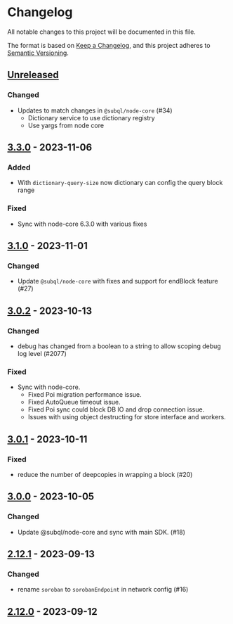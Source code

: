# Changelog
All notable changes to this project will be documented in this file.

The format is based on [Keep a Changelog](https://keepachangelog.com/en/1.0.0/),
and this project adheres to [Semantic Versioning](https://semver.org/spec/v2.0.0.html).

## [Unreleased]
### Changed
- Updates to match changes in `@subql/node-core` (#34)
  - Dictionary service to use dictionary registry
  - Use yargs from node core

## [3.3.0] - 2023-11-06
### Added
- With `dictionary-query-size` now dictionary can config the query block range

### Fixed
- Sync with node-core 6.3.0 with various fixes

## [3.1.0] - 2023-11-01
### Changed
- Update `@subql/node-core` with fixes and support for endBlock feature (#27)

## [3.0.2] - 2023-10-13
### Changed
- debug has changed from a boolean to a string to allow scoping debug log level (#2077)

### Fixed
- Sync with node-core.
  - Fixed Poi migration performance issue.
  - Fixed AutoQueue timeout issue.
  - Fixed Poi sync could block DB IO and drop connection issue.
  - Issues with using object destructing for store interface and workers.

## [3.0.1] - 2023-10-11
### Fixed
- reduce the number of deepcopies in wrapping a block (#20)

## [3.0.0] - 2023-10-05
### Changed
- Update @subql/node-core and sync with main SDK. (#18)

## [2.12.1] - 2023-09-13
### Changed
- rename `soroban` to `sorobanEndpoint` in network config (#16)

## [2.12.0] - 2023-09-12
[Unreleased]: https://github.com/subquery/subql-stellar/compare/node-stellar/3.3.0...HEAD
[3.3.0]: https://github.com/subquery/subql-stellar/compare/node-stellar/3.1.0...node-stellar/3.3.0
[3.1.0]: https://github.com/subquery/subql-stellar/compare/node-stellar/3.0.2...node-stellar/3.1.0
[3.0.2]: https://github.com/subquery/subql-stellar/compare/node-stellar/3.0.1...node-stellar/3.0.2
[3.0.1]: https://github.com/subquery/subql-stellar/compare/node-stellar/3.0.0...node-stellar/3.0.1
[3.0.0]: https://github.com/subquery/subql-stellar/compare/node-stellar/2.12.1...node-stellar/3.0.0
[2.12.1]: https://github.com/subquery/subql-stellar/compare/node-stellar/2.12.0...node-stellar/2.12.1
[2.12.0]: https://github.com/subquery/subql-stellar/tag/v2.12.0
